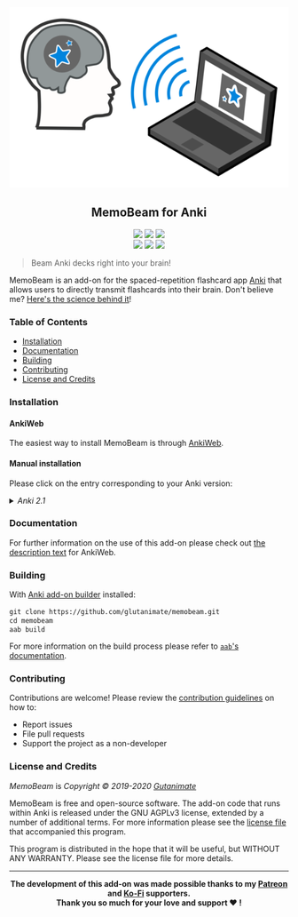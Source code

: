 <p align="center"><img src="resources/icons/logo.png"></p>

<h2 align="center">MemoBeam for Anki</h2>

<p align="center">
<a title="Latest (pre-)release" href="https://github.com/glutanimate/memobeam/releases"><img src ="https://img.shields.io/github/release-pre/glutanimate/memobeam.svg?colorB=brightgreen"></a>
<a title="License: GNU AGPLv3" href="https://github.com/glutanimate/memobeam/blob/master/LICENSE"><img  src="https://img.shields.io/badge/license-GNU AGPLv3-green.svg"></a>
<a title="Rate on AnkiWeb" href="https://ankiweb.net/shared/info/1809412029"><img src="https://glutanimate.com/logos/ankiweb-rate.svg"></a>
<br>
<a title="Buy me a coffee :)" href="https://ko-fi.com/X8X0L4YV"><img src="https://img.shields.io/badge/ko--fi-contribute-%23579ebd.svg"></a>
<a title="Support me on Patreon :D" href="https://www.patreon.com/bePatron?u=7522179"><img src="https://img.shields.io/badge/patreon-support-%23f96854.svg"></a>
<a title="Follow me on Twitter" href="https://twitter.com/intent/user?screen_name=glutanimate"><img src="https://img.shields.io/twitter/follow/glutanimate.svg"></a>
</p>

> Beam Anki decks right into your brain!

MemoBeam is an add-on for the spaced-repetition flashcard app [Anki](https://apps.ankiweb.net/) that allows users to directly transmit flashcards into their brain. Don't believe me? [Here's the science behind it](https://github.com/glutanimate/memobeam/blob/master/screenshots/science.png)!


### Table of Contents <!-- omit in toc -->

<!-- MarkdownTOC -->

- [Installation](#installation)
- [Documentation](#documentation)
- [Building](#building)
- [Contributing](#contributing)
- [License and Credits](#license-and-credits)

<!-- /MarkdownTOC -->

### Installation

#### AnkiWeb <!-- omit in toc -->

The easiest way to install MemoBeam is through [AnkiWeb](https://ankiweb.net/shared/info/1809412029).

#### Manual installation <!-- omit in toc -->

Please click on the entry corresponding to your Anki version:

<details>

<summary><i>Anki 2.1</i></summary>

1. Make sure you have the [latest version](https://apps.ankiweb.net/#download) of Anki 2.1 installed. Earlier releases (e.g. found in various Linux distros) do not support `.ankiaddon` packages.
2. Download the latest `.ankiaddon` package from the [releases tab](https://github.com/glutanimate/memobeam/releases) (you might need to click on *Assets* below the description to reveal the download links)
3. From Anki's main window, head to *Tools* → *Add-ons*
4. Drag-and-drop the `.ankiaddon` package onto the add-ons list
5. Restart Anki

Video summary:

<img src="https://raw.githubusercontent.com/glutanimate/docs/master/anki/add-ons/media/ankiaddon-installation.gif" width=640>

</details>

### Documentation

For further information on the use of this add-on please check out [the description text](docs/description.md) for AnkiWeb.

### Building

With [Anki add-on builder](https://github.com/glutanimate/anki-addon-builder/) installed:

    git clone https://github.com/glutanimate/memobeam.git
    cd memobeam
    aab build

For more information on the build process please refer to [`aab`'s documentation](https://github.com/glutanimate/anki-addon-builder/#usage).

### Contributing

Contributions are welcome! Please review the [contribution guidelines](./CONTRIBUTING.md) on how to:

- Report issues
- File pull requests
- Support the project as a non-developer

### License and Credits

*MemoBeam* is *Copyright © 2019-2020 [Gutanimate](https://glutanimate.com/)*

MemoBeam is free and open-source software. The add-on code that runs within Anki is released under the GNU AGPLv3 license, extended by a number of additional terms. For more information please see the [license file](https://github.com/glutanimate/memobeam/blob/master/LICENSE) that accompanied this program.

This program is distributed in the hope that it will be useful, but WITHOUT ANY WARRANTY. Please see the license file for more details.

----

<b>
<div align="center">The development of this add-on was made possible thanks to my <a href="https://www.patreon.com/glutanimate">Patreon</a> and <a href="https://ko-fi.com/X8X0L4YV">Ko-Fi</a> supporters.</div>
<div align="center">Thank you so much for your love and support ❤️ !</div>
</b>
